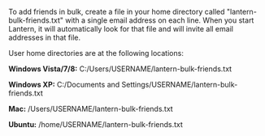 To add friends in bulk, create a file in your home directory called "lantern-bulk-friends.txt" with a single email address on each line. When you start Lantern, it will automatically look for that file and will invite all email addresses in that file.

User home directories are at the following locations:

**Windows Vista/7/8:**
C:/Users/USERNAME/lantern-bulk-friends.txt

**Windows XP:**
C:/Documents and Settings/USERNAME/lantern-bulk-friends.txt

**Mac:**
/Users/USERNAME/lantern-bulk-friends.txt

**Ubuntu:**
/home/USERNAME/lantern-bulk-friends.txt